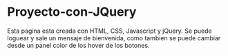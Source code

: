 # Proyecto-con-JQuery
Esta pagina esta creada con HTML, CSS, Javascript y jQuery. Se puede loguear y sale un mensaje de bienvenida,
como tambien se puede cambiar desde un panel color de los hover de los botones.
